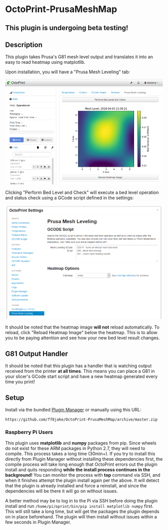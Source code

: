 # OctoPrint-PrusaMeshMap

## This plugin is undergoing beta testing! ##

## Description

This plugin takes Prusa's G81 mesh level output and translates it into an easy to read heatmap using matplotlib.

Upon installation, you will have a "Prusa Mesh Leveling" tab:

![example showing new tab in interface](example.png)

Clicking "Perform Bed Level and Check" will execute a bed level operation and status check using a GCode script defined in the settings:

![example showing GCode script in settings](example2.png)

It should be noted that the heatmap image **will not** reload automatically. To reload, click "Reload Heatmap Image" below the heatmap. This is to allow you to be paying attention and see how your new bed level result changes.

## G81 Output Handler

It should be noted that this plugin has a handler that is watching output received from the printer **at all times**. This means you can place a G81 in your slicer's GCode start script and have a new heatmap generated every time you print!

## Setup

Install via the bundled [Plugin Manager](https://github.com/foosel/OctoPrint/wiki/Plugin:-Plugin-Manager)
or manually using this URL:

    https://github.com/ff8jake/OctoPrint-PrusaMeshMap/archive/master.zip

### Raspberry Pi Users

This plugin uses **matplotlib** and **numpy** packages from pip. Since wheels do not exist for these ARM packages in Python 2.7, they will need to compile. This process takes a long time (30min+). If you try to install this directly from Plugin Manager without installing these dependencies first, the compile process will take long enough that OctoPrint errors out the plugin install and quits responding **while the install process continues in the background!** You can monitor the process with **top** command via SSH, and when it finishes attempt the plugin install again per the above. It will detect that the plugin is already installed and force a reinstall, and since the dependencies will be there it will go on without issues.

A better method may be to log in to the Pi via SSH before doing the plugin install and run ``/home/pi/oprint/bin/pip install matplotlib numpy`` first. This will still take a long time, but will get the packages the plugin depends on in place beforehand. The plugin will then install without issues within a few seconds in Plugin Manager.

